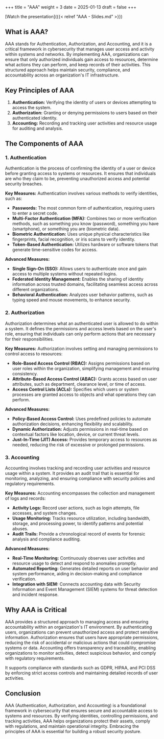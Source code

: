 +++
title = "AAA"
weight = 3
date = 2025-01-13
draft = false
+++

[Watch the presentation]({{< relref "AAA - Slides.md" >}})

<!-- [Se presentationen på svenska]({{< relref "AAA - Slides.md" >}}) -->

## What is AAA?

AAA stands for Authentication, Authorization, and Accounting, and it is a critical framework in cybersecurity that manages user access and activity within systems and networks. By implementing AAA, organizations can ensure that only authorized individuals gain access to resources, determine what actions they can perform, and keep records of their activities. This structured approach helps maintain security, compliance, and accountability across an organization's IT infrastructure.

## Key Principles of AAA

1. **Authentication:** Verifying the identity of users or devices attempting to access the system.
2. **Authorization:** Granting or denying permissions to users based on their authenticated identity.
3. **Accounting:** Recording and tracking user activities and resource usage for auditing and analysis.

## The Components of AAA

### 1. Authentication

Authentication is the process of confirming the identity of a user or device before granting access to systems or resources. It ensures that individuals are who they claim to be, preventing unauthorized access and potential security breaches.

**Key Measures:**
Authentication involves various methods to verify identities, such as:
- **Passwords:** The most common form of authentication, requiring users to enter a secret code.
- **Multi-Factor Authentication (MFA):** Combines two or more verification methods, such as something you know (password), something you have (smartphone), or something you are (biometric data).
- **Biometric Authentication:** Uses unique physical characteristics like fingerprints, facial recognition, or iris scans to verify identity.
- **Token-Based Authentication:** Utilizes hardware or software tokens that generate time-sensitive codes for access.

**Advanced Measures:**
- **Single Sign-On (SSO):** Allows users to authenticate once and gain access to multiple systems without repeated logins.
- **Federated Identity Management:** Enables the sharing of identity information across trusted domains, facilitating seamless access across different organizations.
- **Behavioral Authentication:** Analyzes user behavior patterns, such as typing speed and mouse movements, to enhance security.

### 2. Authorization

Authorization determines what an authenticated user is allowed to do within a system. It defines the permissions and access levels based on the user's role, ensuring that individuals can only perform actions that are necessary for their responsibilities.

**Key Measures:**
Authorization involves setting and managing permissions to control access to resources:
- **Role-Based Access Control (RBAC):** Assigns permissions based on user roles within the organization, simplifying management and ensuring consistency.
- **Attribute-Based Access Control (ABAC):** Grants access based on user attributes, such as department, clearance level, or time of access.
- **Access Control Lists (ACLs):** Specifies which users or system processes are granted access to objects and what operations they can perform.

**Advanced Measures:**
- **Policy-Based Access Control:** Uses predefined policies to automate authorization decisions, enhancing flexibility and scalability.
- **Dynamic Authorization:** Adjusts permissions in real-time based on contextual factors like location, device, or current threat levels.
- **Just-In-Time (JIT) Access:** Provides temporary access to resources as needed, reducing the risk of excessive or prolonged permissions.

### 3. Accounting

Accounting involves tracking and recording user activities and resource usage within a system. It provides an audit trail that is essential for monitoring, analyzing, and ensuring compliance with security policies and regulatory requirements.

**Key Measures:**
Accounting encompasses the collection and management of logs and records:
- **Activity Logs:** Record user actions, such as login attempts, file accesses, and system changes.
- **Usage Monitoring:** Tracks resource utilization, including bandwidth, storage, and processing power, to identify patterns and potential abuses.
- **Audit Trails:** Provide a chronological record of events for forensic analysis and compliance auditing.

**Advanced Measures:**
- **Real-Time Monitoring:** Continuously observes user activities and resource usage to detect and respond to anomalies promptly.
- **Automated Reporting:** Generates detailed reports on user behavior and system performance, aiding in decision-making and compliance verification.
- **Integration with SIEM:** Connects accounting data with Security Information and Event Management (SIEM) systems for threat detection and incident response.

## Why AAA is Critical

AAA provides a structured approach to managing access and ensuring accountability within an organization's IT environment. By authenticating users, organizations can prevent unauthorized access and protect sensitive information. Authorization ensures that users have appropriate permissions, reducing the risk of accidental or malicious actions that could compromise systems or data. Accounting offers transparency and traceability, enabling organizations to monitor activities, detect suspicious behavior, and comply with regulatory requirements.

It supports compliance with standards such as GDPR, HIPAA, and PCI DSS by enforcing strict access controls and maintaining detailed records of user activities.

## Conclusion

AAA (Authentication, Authorization, and Accounting) is a foundational framework in cybersecurity that ensures secure and accountable access to systems and resources. By verifying identities, controlling permissions, and tracking activities, AAA helps organizations protect their assets, comply with regulations, and maintain operational integrity. Embracing the principles of AAA is essential for building a robust security posture.
